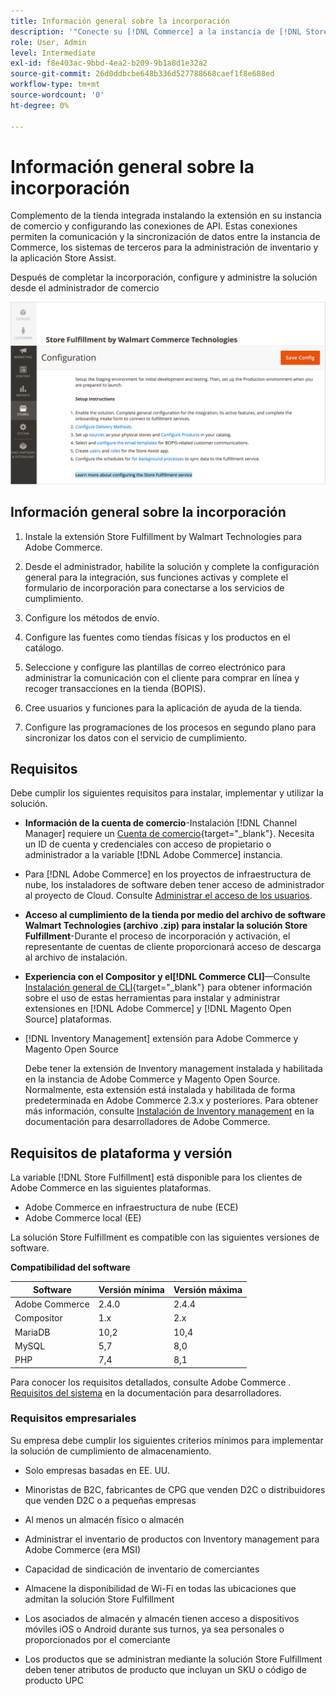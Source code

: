 ```yaml
---
title: Información general sobre la incorporación
description: '"Conecte su [!DNL Commerce] a la instancia de [!DNL Store Fulfillment Manager] completando algunos pasos de integración".'
role: User, Admin
level: Intermediate
exl-id: f8e403ac-9bbd-4ea2-b209-9b1a8d1e32a2
source-git-commit: 26d0ddbcbe648b336d527788668caef1f8e688ed
workflow-type: tm+mt
source-wordcount: '0'
ht-degree: 0%

---
```


# Información general sobre la incorporación

Complemento de la tienda integrada instalando la extensión en su instancia de comercio y configurando las conexiones de API. Estas conexiones permiten la comunicación y la sincronización de datos entre la instancia de Commerce, los sistemas de terceros para la administración de inventario y la aplicación Store Assist.

Después de completar la incorporación, configure y administre la solución desde el administrador de comercio

![[!DNL Store Fulfillment Service] configuración en la vista Administración](assets/store-fulfillment-admin-home.png)

## Información general sobre la incorporación

1. Instale la extensión Store Fulfillment by Walmart Technologies para Adobe Commerce.

1. Desde el administrador, habilite la solución y complete la configuración general para la integración, sus funciones activas y complete el formulario de incorporación para conectarse a los servicios de cumplimiento.

1. Configure los métodos de envío.

1. Configure las fuentes como tiendas físicas y los productos en el catálogo.

1. Seleccione y configure las plantillas de correo electrónico para administrar la comunicación con el cliente para comprar en línea y recoger transacciones en la tienda (BOPIS).

1. Cree usuarios y funciones para la aplicación de ayuda de la tienda.

1. Configure las programaciones de los procesos en segundo plano para sincronizar los datos con el servicio de cumplimiento.

## Requisitos

Debe cumplir los siguientes requisitos para instalar, implementar y utilizar la solución.

* **Información de la cuenta de comercio**-Instalación [!DNL Channel Manager] requiere un [Cuenta de comercio](https://docs.magento.com/user-guide/magento/magento-account.html){target=&quot;_blank&quot;}. Necesita un ID de cuenta y credenciales con acceso de propietario o administrador a la variable [!DNL Adobe Commerce] instancia.

* Para [!DNL Adobe Commerce] en los proyectos de infraestructura de nube, los instaladores de software deben tener acceso de administrador al proyecto de Cloud. Consulte [Administrar el acceso de los usuarios](https://devdocs.magento.com/cloud/project/user-admin.html).

* **Acceso al cumplimiento de la tienda por medio del archivo de software Walmart Technologies (archivo .zip) para instalar la solución Store Fulfillment**-Durante el proceso de incorporación y activación, el representante de cuentas de cliente proporcionará acceso de descarga al archivo de instalación.

* **Experiencia con el Compositor y el[!DNL Commerce CLI]**—Consulte [Instalación general de CLI](https://devdocs.magento.com/extensions/install/){target=&quot;_blank&quot;} para obtener información sobre el uso de estas herramientas para instalar y administrar extensiones en [!DNL Adobe Commerce] y [!DNL Magento Open Source] plataformas.

* [!DNL Inventory Management] extensión para Adobe Commerce y Magento Open Source

   Debe tener la extensión de Inventory management instalada y habilitada en la instancia de Adobe Commerce y Magento Open Source. Normalmente, esta extensión está instalada y habilitada de forma predeterminada en Adobe Commerce 2.3.x y posteriores. Para obtener más información, consulte [Instalación de Inventory management](https://devdocs.magento.com/extensions/inventory-management/) en la documentación para desarrolladores de Adobe Commerce.

## Requisitos de plataforma y versión

La variable [!DNL Store Fulfillment] está disponible para los clientes de Adobe Commerce en las siguientes plataformas.

* Adobe Commerce en infraestructura de nube (ECE)
* Adobe Commerce local (EE)

La solución Store Fulfillment es compatible con las siguientes versiones de software.

**Compatibilidad del software**

| **Software** | **Versión mínima** | **Versión máxima** |
|----------------|---------------------|---------------------|
| Adobe Commerce | 2.4.0 | 2.4.4 |
| Compositor | 1.x | 2.x |
| MariaDB | 10,2 | 10,4 |
| MySQL | 5,7 | 8,0 |
| PHP | 7,4 | 8,1 |

Para conocer los requisitos detallados, consulte Adobe Commerce . [Requisitos del sistema](https://devdocs.magento.com/guides/v2.4/install-gde/system-requirements.html) en la documentación para desarrolladores.

### Requisitos empresariales

Su empresa debe cumplir los siguientes criterios mínimos para implementar la solución de cumplimiento de almacenamiento.

* Solo empresas basadas en EE. UU.

* Minoristas de B2C, fabricantes de CPG que venden D2C o distribuidores que venden D2C o a pequeñas empresas

* Al menos un almacén físico o almacén

* Administrar el inventario de productos con Inventory management para Adobe Commerce (era MSI)

* Capacidad de sindicación de inventario de comerciantes

* Almacene la disponibilidad de Wi-Fi en todas las ubicaciones que admitan la solución Store Fulfillment

* Los asociados de almacén y almacén tienen acceso a dispositivos móviles iOS o Android durante sus turnos, ya sea personales o proporcionados por el comerciante

* Los productos que se administran mediante la solución Store Fulfillment deben tener atributos de producto que incluyan un SKU o código de producto UPC
